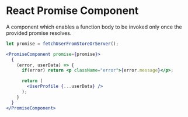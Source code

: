 # React Promise Component

A component which enables a function body to be invoked only once the provided promise resolves.

```jsx
let promise = fetchUserFromStoreOrServer();

<PromiseComponent promise={promise}>
  {
    (error, userData) => {
      if(error) return <p className="error">{error.message}</p>;

      return (
        <UserProfile {...userData} />
      );
    }
  }
</PromiseComponent>
```
